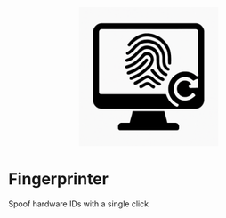 <p align="center">
  <img width="250" alt="Fingerprinter logo" src="img/fingerprinter.png">
</p>

# Fingerprinter

Spoof hardware IDs with a single click
